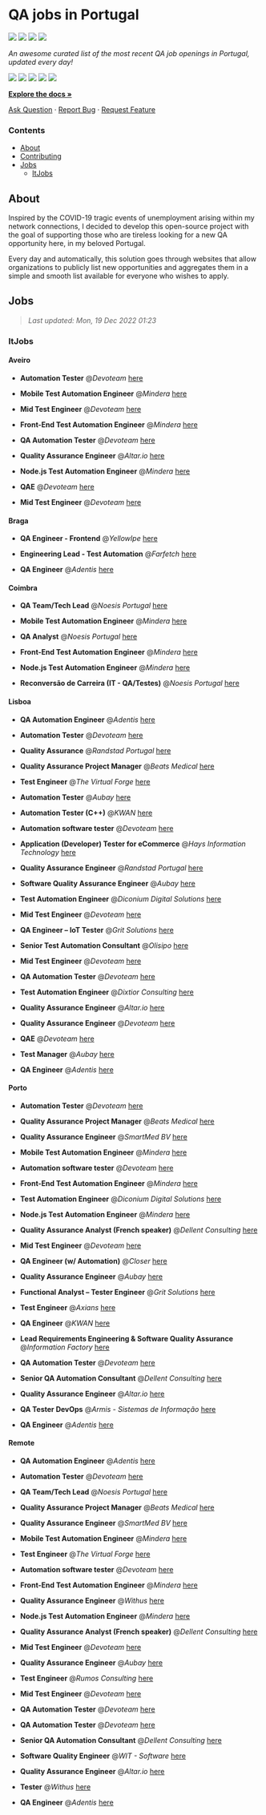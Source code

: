 QA jobs in Portugal
========================

![](https://img.shields.io/static/v1?label=%F0%9F%8C%9F&message=If%20Useful&color=BC4E99)
[![](https://img.shields.io/github/stars/sergiomartins8/qa-jobs-in-portugal)](https://github.com/sergiomartins8/qa-jobs-in-portugal/stargazers)
[![](https://img.shields.io/github/forks/sergiomartins8/qa-jobs-in-portugal)](https://github.com/sergiomartins8/qa-jobs-in-portugal/network/members)
[![](https://img.shields.io/badge/-sergiomartins8-blue?logo=Linkedin&logoColor=white)](https://www.linkedin.com/in/sergiomartins8/)

_An awesome curated list of the most recent QA job openings in Portugal, updated every day!_

[![](https://img.shields.io/github/v/release/sergiomartins8/qa-jobs-in-portugal)](https://github.com/sergiomartins8/qa-jobs-in-portugal/releases)
[![](https://github.com/sergiomartins8/qa-jobs-in-portugal/workflows/release/badge.svg)](https://github.com/sergiomartins8/qa-jobs-in-portugal/actions?query=workflow%3Arelease)
[![](https://img.shields.io/github/issues/sergiomartins8/qa-jobs-in-portugal)](https://github.com/sergiomartins8/qa-jobs-in-portugal/issues)
[![](https://img.shields.io/github/contributors/sergiomartins8/qa-jobs-in-portugal)](https://github.com/sergiomartins8/qa-jobs-in-portugal/graphs/contributors)
[![](https://img.shields.io/github/license/sergiomartins8/qa-jobs-in-portugal)](https://github.com/sergiomartins8/qa-jobs-in-portugal/blob/master/LICENSE)

**[Explore the docs »](https://github.com/sergiomartins8/qa-jobs-in-portugal/blob/master/docs/DOCUMENTATION.md)**

[Ask Question](https://github.com/sergiomartins8/qa-jobs-in-portugal/issues) 
·
[Report Bug](https://github.com/sergiomartins8/qa-jobs-in-portugal/issues)
·
[Request Feature](https://github.com/sergiomartins8/qa-jobs-in-portugal/issues)

### Contents
* [About](#about)
* [Contributing](https://github.com/sergiomartins8/qa-jobs-in-portugal/blob/master/docs/CONTRIBUTING.md)
* [Jobs](#jobs)
  * [ItJobs](#itjobs)

## About
Inspired by the COVID-19 tragic events of unemployment arising within my network connections, I decided to develop this open-source project with the goal of supporting those who are tireless looking for a new QA opportunity here, in my beloved Portugal.

Every day and automatically, this solution goes through websites that allow organizations to publicly list new opportunities and aggregates them in a simple and smooth list available for everyone who wishes to apply.

Jobs
---------

> _Last updated: Mon, 19 Dec 2022 01:23_

### ItJobs

#### Aveiro

- **Automation Tester** @_Devoteam_ [here](https://www.itjobs.pt/oferta/449857/automation-tester)


- **Mobile Test Automation Engineer** @_Mindera_ [here](https://www.itjobs.pt/oferta/448851/mobile-test-automation-engineer)


- **Mid Test Engineer** @_Devoteam_ [here](https://www.itjobs.pt/oferta/448956/mid-test-engineer)


- **Front-End Test Automation Engineer** @_Mindera_ [here](https://www.itjobs.pt/oferta/448850/front-end-test-automation-engineer)


- **QA Automation Tester** @_Devoteam_ [here](https://www.itjobs.pt/oferta/448640/qa-automation-tester)


- **Quality Assurance Engineer** @_Altar.io_ [here](https://www.itjobs.pt/oferta/449774/quality-assurance-engineer)


- **Node.js Test Automation Engineer** @_Mindera_ [here](https://www.itjobs.pt/oferta/448704/node-js-test-automation-engineer)


- **QAE** @_Devoteam_ [here](https://www.itjobs.pt/oferta/449479/qae)


- **Mid Test Engineer** @_Devoteam_ [here](https://www.itjobs.pt/oferta/448635/mid-test-engineer)

#### Braga

- **QA Engineer - Frontend** @_YellowIpe_ [here](https://www.itjobs.pt/oferta/449994/qa-engineer-frontend)


- **Engineering Lead - Test Automation** @_Farfetch_ [here](https://www.itjobs.pt/oferta/449954/engineering-lead-test-automation)


- **QA Engineer** @_Adentis_ [here](https://www.itjobs.pt/oferta/450323/qa-engineer)

#### Coimbra

- **QA Team/Tech Lead** @_Noesis Portugal_ [here](https://www.itjobs.pt/oferta/449887/qa-team-tech-lead)


- **Mobile Test Automation Engineer** @_Mindera_ [here](https://www.itjobs.pt/oferta/448851/mobile-test-automation-engineer)


- **QA Analyst** @_Noesis Portugal_ [here](https://www.itjobs.pt/oferta/450398/qa-analyst)


- **Front-End Test Automation Engineer** @_Mindera_ [here](https://www.itjobs.pt/oferta/448850/front-end-test-automation-engineer)


- **Node.js Test Automation Engineer** @_Mindera_ [here](https://www.itjobs.pt/oferta/448704/node-js-test-automation-engineer)


- **Reconversão de Carreira (IT - QA/Testes)** @_Noesis Portugal_ [here](https://www.itjobs.pt/oferta/449888/reconversao-de-carreira-it-qa-testes)

#### Lisboa

- **QA Automation Engineer** @_Adentis_ [here](https://www.itjobs.pt/oferta/449610/qa-automation-engineer)


- **Automation Tester** @_Devoteam_ [here](https://www.itjobs.pt/oferta/449857/automation-tester)


- **Quality Assurance** @_Randstad Portugal_ [here](https://www.itjobs.pt/oferta/449394/quality-assurance)


- **Quality Assurance Project Manager** @_Beats Medical_ [here](https://www.itjobs.pt/oferta/449736/quality-assurance-project-manager)


- **Test Engineer** @_The Virtual Forge_ [here](https://www.itjobs.pt/oferta/448528/test-engineer)


- **Automation Tester** @_Aubay_ [here](https://www.itjobs.pt/oferta/449383/automation-tester)


- **Automation Tester (C++)** @_KWAN_ [here](https://www.itjobs.pt/oferta/449238/automation-tester-c)


- **Automation software tester** @_Devoteam_ [here](https://www.itjobs.pt/oferta/449637/automation-software-tester)


- **Application (Developer) Tester for eCommerce** @_Hays Information Technology_ [here](https://www.itjobs.pt/oferta/450289/application-developer-tester-for-ecommerce)


- **Quality Assurance Engineer** @_Randstad Portugal_ [here](https://www.itjobs.pt/oferta/449520/quality-assurance-engineer)


- **Software Quality Assurance Engineer** @_Aubay_ [here](https://www.itjobs.pt/oferta/447737/software-quality-assurance-engineer)


- **Test Automation Engineer** @_Diconium Digital Solutions_ [here](https://www.itjobs.pt/oferta/450151/test-automation-engineer)


- **Mid Test Engineer** @_Devoteam_ [here](https://www.itjobs.pt/oferta/448635/mid-test-engineer)


- **QA Engineer – IoT Tester** @_Grit Solutions_ [here](https://www.itjobs.pt/oferta/449756/qa-engineer-iot-tester)


- **Senior Test Automation Consultant** @_Olisipo_ [here](https://www.itjobs.pt/oferta/448209/senior-test-automation-consultant)


- **Mid Test Engineer** @_Devoteam_ [here](https://www.itjobs.pt/oferta/448956/mid-test-engineer)


- **QA Automation Tester** @_Devoteam_ [here](https://www.itjobs.pt/oferta/448640/qa-automation-tester)


- **Test Automation Engineer** @_Dixtior Consulting_ [here](https://www.itjobs.pt/oferta/449743/test-automation-engineer)


- **Quality Assurance Engineer** @_Altar.io_ [here](https://www.itjobs.pt/oferta/449774/quality-assurance-engineer)


- **Quality Assurance Engineer** @_Devoteam_ [here](https://www.itjobs.pt/oferta/448218/quality-assurance-engineer)


- **QAE** @_Devoteam_ [here](https://www.itjobs.pt/oferta/449479/qae)


- **Test Manager** @_Aubay_ [here](https://www.itjobs.pt/oferta/448272/test-manager)


- **QA Engineer** @_Adentis_ [here](https://www.itjobs.pt/oferta/450323/qa-engineer)

#### Porto

- **Automation Tester** @_Devoteam_ [here](https://www.itjobs.pt/oferta/449857/automation-tester)


- **Quality Assurance Project Manager** @_Beats Medical_ [here](https://www.itjobs.pt/oferta/449736/quality-assurance-project-manager)


- **Quality Assurance Engineer** @_SmartMed BV_ [here](https://www.itjobs.pt/oferta/449343/quality-assurance-engineer)


- **Mobile Test Automation Engineer** @_Mindera_ [here](https://www.itjobs.pt/oferta/448851/mobile-test-automation-engineer)


- **Automation software tester** @_Devoteam_ [here](https://www.itjobs.pt/oferta/449637/automation-software-tester)


- **Front-End Test Automation Engineer** @_Mindera_ [here](https://www.itjobs.pt/oferta/448850/front-end-test-automation-engineer)


- **Test Automation Engineer** @_Diconium Digital Solutions_ [here](https://www.itjobs.pt/oferta/450151/test-automation-engineer)


- **Node.js Test Automation Engineer** @_Mindera_ [here](https://www.itjobs.pt/oferta/448704/node-js-test-automation-engineer)


- **Quality Assurance Analyst (French speaker)** @_Dellent Consulting_ [here](https://www.itjobs.pt/oferta/448187/quality-assurance-analyst-french-speaker)


- **Mid Test Engineer** @_Devoteam_ [here](https://www.itjobs.pt/oferta/448635/mid-test-engineer)


- **QA Engineer (w/ Automation)** @_Closer_ [here](https://www.itjobs.pt/oferta/448728/qa-engineer-w-automation)


- **Quality Assurance Engineer** @_Aubay_ [here](https://www.itjobs.pt/oferta/449696/quality-assurance-engineer)


- **Functional Analyst – Tester Engineer** @_Grit Solutions_ [here](https://www.itjobs.pt/oferta/449955/functional-analyst-tester-engineer)


- **Test Engineer** @_Axians_ [here](https://www.itjobs.pt/oferta/449331/test-engineer)


- **QA Engineer** @_KWAN_ [here](https://www.itjobs.pt/oferta/448687/qa-engineer)


- **Lead Requirements Engineering & Software Quality Assurance** @_Information Factory_ [here](https://www.itjobs.pt/oferta/449389/lead-requirements-engineering-software-quality-assurance)


- **QA Automation Tester** @_Devoteam_ [here](https://www.itjobs.pt/oferta/448640/qa-automation-tester)


- **Senior QA Automation Consultant** @_Dellent Consulting_ [here](https://www.itjobs.pt/oferta/448188/senior-qa-automation-consultant)


- **Quality Assurance Engineer** @_Altar.io_ [here](https://www.itjobs.pt/oferta/449774/quality-assurance-engineer)


- **QA Tester DevOps** @_Armis - Sistemas de Informação_ [here](https://www.itjobs.pt/oferta/448664/qa-tester-devops)


- **QA Engineer** @_Adentis_ [here](https://www.itjobs.pt/oferta/450323/qa-engineer)

#### Remote

- **QA Automation Engineer** @_Adentis_ [here](https://www.itjobs.pt/oferta/449610/qa-automation-engineer)


- **Automation Tester** @_Devoteam_ [here](https://www.itjobs.pt/oferta/449857/automation-tester)


- **QA Team/Tech Lead** @_Noesis Portugal_ [here](https://www.itjobs.pt/oferta/449887/qa-team-tech-lead)


- **Quality Assurance Project Manager** @_Beats Medical_ [here](https://www.itjobs.pt/oferta/449736/quality-assurance-project-manager)


- **Quality Assurance Engineer** @_SmartMed BV_ [here](https://www.itjobs.pt/oferta/449343/quality-assurance-engineer)


- **Mobile Test Automation Engineer** @_Mindera_ [here](https://www.itjobs.pt/oferta/448851/mobile-test-automation-engineer)


- **Test Engineer** @_The Virtual Forge_ [here](https://www.itjobs.pt/oferta/448528/test-engineer)


- **Automation software tester** @_Devoteam_ [here](https://www.itjobs.pt/oferta/449637/automation-software-tester)


- **Front-End Test Automation Engineer** @_Mindera_ [here](https://www.itjobs.pt/oferta/448850/front-end-test-automation-engineer)


- **Quality Assurance Engineer** @_Withus_ [here](https://www.itjobs.pt/oferta/450363/quality-assurance-engineer)


- **Node.js Test Automation Engineer** @_Mindera_ [here](https://www.itjobs.pt/oferta/448704/node-js-test-automation-engineer)


- **Quality Assurance Analyst (French speaker)** @_Dellent Consulting_ [here](https://www.itjobs.pt/oferta/448187/quality-assurance-analyst-french-speaker)


- **Mid Test Engineer** @_Devoteam_ [here](https://www.itjobs.pt/oferta/448635/mid-test-engineer)


- **Quality Assurance Engineer** @_Aubay_ [here](https://www.itjobs.pt/oferta/449696/quality-assurance-engineer)


- **Test Engineer** @_Rumos Consulting_ [here](https://www.itjobs.pt/oferta/450106/test-engineer)


- **Mid Test Engineer** @_Devoteam_ [here](https://www.itjobs.pt/oferta/448956/mid-test-engineer)


- **QA Automation Tester** @_Devoteam_ [here](https://www.itjobs.pt/oferta/448640/qa-automation-tester)


- **QA Automation Tester** @_Devoteam_ [here](https://www.itjobs.pt/oferta/450027/qa-automation-tester)


- **Senior QA Automation Consultant** @_Dellent Consulting_ [here](https://www.itjobs.pt/oferta/448188/senior-qa-automation-consultant)


- **Software Quality Engineer** @_WIT - Software_ [here](https://www.itjobs.pt/oferta/448735/software-quality-engineer)


- **Quality Assurance Engineer** @_Altar.io_ [here](https://www.itjobs.pt/oferta/449774/quality-assurance-engineer)


- **Tester** @_Withus_ [here](https://www.itjobs.pt/oferta/450369/tester)


- **QA Engineer** @_Adentis_ [here](https://www.itjobs.pt/oferta/450323/qa-engineer)

